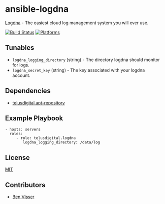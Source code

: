 # ansible-logdna

[Logdna](https://logdna.com/) - The easiest cloud log management system you will ever use.

[![Build Status](https://travis-ci.org/telusdigital/ansible-logdna.svg?branch=master)](https://travis-ci.org/telusdigital/ansible-logdna)
[![Platforms](http://img.shields.io/badge/platforms-ubuntu-lightgrey.svg?style=flat)](#)

Tunables
--------
* `logdna_logging_directory` (string) - The directory logdna should monitor for logs.
* `logdna_secret_key` (string) - The key associated with your logdna account.

Dependencies
------------
* [telusdigital.apt-repository](https://github.com/telusdigital/ansible-apt-repository/)

Example Playbook
----------------
    - hosts: servers
      roles:
         - role: telusdigital.logdna
            logdna_logging_directory: /data/log

License
-------
[MIT](https://tldrlegal.com/license/mit-license)

Contributors
------------
* [Ben Visser](https://github.com/noqcks)

